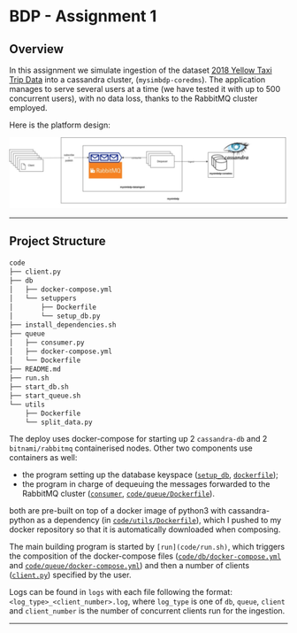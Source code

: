 # BDP - Assignment 1

## Overview

In this assignment we simulate ingestion of the dataset [2018 Yellow Taxi Trip Data](https://data.cityofnewyork.us/Transportation/2018-Yellow-Taxi-Trip-Data/t29m-gskq) into a cassandra cluster, (`mysimbdp-coredms`). The application manages to serve several users at a time (we have tested it with up to 500 concurrent users), with no data loss, thanks to the RabbitMQ cluster employed.

Here is the platform design:

![](design.jpg)

-----

## Project Structure

```
code
├── client.py
├── db
│   ├── docker-compose.yml
│   └── setuppers
│       ├── Dockerfile
│       └── setup_db.py
├── install_dependencies.sh
├── queue
│   ├── consumer.py
│   ├── docker-compose.yml
│   └── Dockerfile
├── README.md
├── run.sh
├── start_db.sh
├── start_queue.sh
└── utils
    ├── Dockerfile
    └── split_data.py
```

The deploy uses docker-compose for starting up 2 `cassandra-db` and 2 `bitnami/rabbitmq` containerised nodes. Other two components use containers as well:

* the program setting up the database keyspace ([`setup_db`](code/db/setuppers/setup_db.py), [`dockerfile`](code/db/setuppers/Dockefile));
* the program in charge of dequeuing the messages forwarded to the RabbitMQ cluster ([`consumer`](code/queue/consumer.py), [`code/queue/Dockerfile`](code/queue/Dockefile)).

 both are pre-built on top of a docker image of python3 with cassandra-python as a dependency (in [`code/utils/Dockerfile`](`code/utils/Dockerfile`)), which I pushed to my docker repository so that it is automatically downloaded when composing.
 
The main building program is started by `[run](code/run.sh)`, which triggers the composition of the docker-compose files ([`code/db/docker-compose.yml`](code/db/docker-compose.yml) and [`code/queue/docker-compose.yml`](code/queue/docker-compose.yml)) and then a number of clients ([`client.py`](code/client.py)) specified by the user. 

Logs can be found in `logs` with each file following the format: `<log_type>_<client_number>.log`, where `log_type` is one of `db`, `queue`, `client` and `client_number` is the number of concurrent clients run for the ingestion. 

-----
